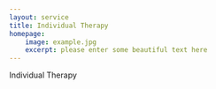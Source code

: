 ```yaml
---
layout: service
title: Individual Therapy
homepage: 
    image: example.jpg
    excerpt: please enter some beautiful text here
---
```


Individual Therapy